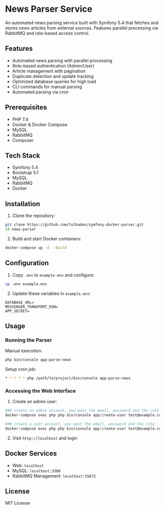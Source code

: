 # News Parser Service

An automated news parsing service built with Symfony 5.4 that fetches and stores news articles from external sources. Features parallel processing via RabbitMQ and role-based access control.

## Features

- Automated news parsing with parallel processing
- Role-based authentication (Admin/User)
- Article management with pagination
- Duplicate detection and update tracking
- Optimized database queries for high load
- CLI commands for manual parsing
- Automated parsing via cron

## Prerequisites

- PHP 7.4
- Docker & Docker Compose
- MySQL
- RabbitMQ
- Composer

## Tech Stack

- Symfony 5.4
- Bootstrap 5.1
- MySQL
- RabbitMQ
- Docker

## Installation

1. Clone the repository:
```bash
git clone https://github.com/tulbadex/symfony-docker-parser.git
cd news-parser
```

2. Build and start Docker containers:
```bash
docker-compose up -d --build
```

## Configuration

1. Copy `.env` to `example.env` and configure:
```bash
cp .env example.env
```

2. Update these variables in `example.env`:
```
DATABASE_URL=
MESSENGER_TRANSPORT_DSN=
APP_SECRET=
```

## Usage

### Running the Parser

Manual execution:
```bash
php bin/console app:parse-news
```

Setup cron job:
```bash
* * * * * php /path/to/project/bin/console app:parse-news
```

### Accessing the Web Interface

1. Create an admin user:
```bash
### create an admin account, you pass the email, password and the role
docker-compose exec php php bin/console app:create-user test@example.com password123 admin

### create a user account, you pass the email, password and the role
docker-compose exec php php bin/console app:create-user test@example.com password123 user
```

2. Visit `http://localhost` and login

## Docker Services

- Web: `localhost`
- MySQL: `localhost:3308`
- RabbitMQ Management: `localhost:15672`

## License

MIT License